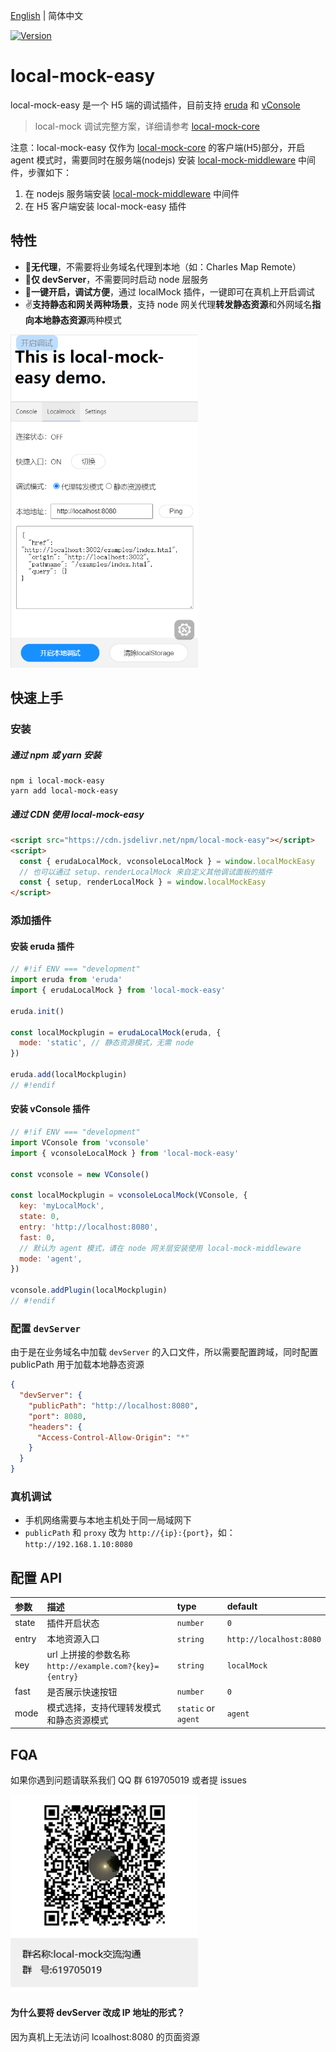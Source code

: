 [English](/packages/local-mock-easy/README.md) | 简体中文

<a href="https://www.npmjs.com/package/local-mock-easy"><img src="https://img.shields.io/npm/v/local-mock-easy.svg?sanitize=true" alt="Version"></a>

# local-mock-easy

local-mock-easy 是一个 H5 端的调试插件，目前支持 [eruda](https://www.npmjs.com/package/eruda) 和 [vConsole](https://www.npmjs.com/package/vconsole)

> local-mock 调试完整方案，详细请参考 [local-mock-core](https://github.com/vigory/local-mock-core)

注意：local-mock-easy 仅作为 [local-mock-core](https://github.com/vigory/local-mock-core) 的客户端(H5)部分，开启 agent 模式时，需要同时在服务端(nodejs) 安装 [local-mock-middleware](https://www.npmjs.com/package/local-mock-middleware) 中间件，步骤如下：

1. 在 nodejs 服务端安装 [local-mock-middleware](https://www.npmjs.com/package/local-mock-middleware) 中间件
1. 在 H5 客户端安装 local-mock-easy 插件

## 特性

- 🎉**无代理**，不需要将业务域名代理到本地（如：Charles Map Remote）
- 🚀**仅 devServer**，不需要同时启动 node 层服务
- 🌻**一键开启，调试方便**，通过 localMock 插件，一键即可在真机上开启调试
- ✌️**支持静态和网关两种场景**，支持 node 网关代理**转发静态资源**和外网域名**指向本地静态资源**两种模式

<img width="300" src="https://raw.githubusercontent.com/vigory/docs-static/main/local-mock-core/assets/images/local-mock-easy-plugin.png" alt="local-mock-easy-plugin" />

## 快速上手

### 安装

##### 通过 npm 或 yarn 安装

```shell
npm i local-mock-easy
yarn add local-mock-easy
```

##### 通过 CDN 使用 local-mock-easy

```html
<script src="https://cdn.jsdelivr.net/npm/local-mock-easy"></script>
<script>
  const { erudaLocalMock, vconsoleLocalMock } = window.localMockEasy
  // 也可以通过 setup、renderLocalMock 来自定义其他调试面板的插件
  const { setup, renderLocalMock } = window.localMockEasy
</script>
```

### 添加插件

#### 安装 eruda 插件

```js
// #!if ENV === "development"
import eruda from 'eruda'
import { erudaLocalMock } from 'local-mock-easy'

eruda.init()

const localMockplugin = erudaLocalMock(eruda, {
  mode: 'static', // 静态资源模式，无需 node
})

eruda.add(localMockplugin)
// #!endif
```

#### 安装 vConsole 插件

```js
// #!if ENV === "development"
import VConsole from 'vconsole'
import { vconsoleLocalMock } from 'local-mock-easy'

const vconsole = new VConsole()

const localMockplugin = vconsoleLocalMock(VConsole, {
  key: 'myLocalMock',
  state: 0,
  entry: 'http://localhost:8080',
  fast: 0,
  // 默认为 agent 模式，请在 node 网关层安装使用 local-mock-middleware
  mode: 'agent',
})

vconsole.addPlugin(localMockplugin)
// #!endif
```

### 配置 `devServer`

由于是在业务域名中加载 `devServer` 的入口文件，所以需要配置跨域，同时配置 publicPath 用于加载本地静态资源

```json
{
  "devServer": {
    "publicPath": "http://localhost:8080",
    "port": 8080,
    "headers": {
      "Access-Control-Allow-Origin": "*"
    }
  }
}
```

### 真机调试

- 手机网络需要与本地主机处于同一局域网下
- `publicPath` 和 `proxy` 改为 `http://{ip}:{port}`，如：`http://192.168.1.10:8080`

## 配置 API

| 参数 | 描述 | type | default |
| :-- | :-- | :-- | :-- |
| state | 插件开启状态 | `number` | `0` |
| entry | 本地资源入口 | `string` | `http://localhost:8080` |
| key | url 上拼接的参数名称 <br /> `http://example.com?{key}={entry}` | `string` | `localMock` |
| fast | 是否展示快速按钮 | `number` | `0` |
| mode | 模式选择，支持代理转发模式和静态资源模式 | `static` or `agent` | `agent` |

## FQA

如果你遇到问题请联系我们 QQ 群 619705019 或者提 issues

<img width="300" src="https://raw.githubusercontent.com/vigory/docs-static/main/local-mock-core/assets/images/local-mock-qq-chat.png" alt="local-mock-qq-chat" />

#### 为什么要将 devServer 改成 IP 地址的形式？

因为真机上无法访问 lcoalhost:8080 的页面资源
